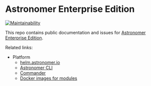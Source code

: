 # Astronomer Enterprise Edition

[![Maintainability](https://api.codeclimate.com/v1/badges/767db9044c166e3669cd/maintainability)](https://codeclimate.com/github/astronomerio/astronomer-ee/maintainability)

This repo contains public documentation and issues for
[Astronomer Enterprise Edition](https://enterprise.astronomer.io).

Related links:

* Platform
  * [helm.astronomer.io](https://github.com/astronomerio/helm.astronomer.io)
  * [Astronomer CLI](https://github.com/astronomerio/astro-cli)
  * [Commander](https://github.com/astronomerio/commander)
  * [Docker images for modules](https://github.com/astronomerio/astronomer)
